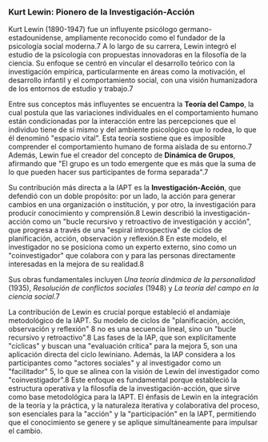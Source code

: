 ### Kurt Lewin: Pionero de la Investigación-Acción

Kurt Lewin (1890-1947) fue un influyente psicólogo germano-estadounidense, ampliamente reconocido como el fundador de la psicología social moderna.7 A lo largo de su carrera, Lewin integró el estudio de la psicología con propuestas innovadoras en la filosofía de la ciencia. Su enfoque se centró en vincular el desarrollo teórico con la investigación empírica, particularmente en áreas como la motivación, el desarrollo infantil y el comportamiento social, con una visión humanizadora de los entornos de estudio y trabajo.7

Entre sus conceptos más influyentes se encuentra la **Teoría del Campo**, la cual postula que las variaciones individuales en el comportamiento humano están condicionadas por la interacción entre las percepciones que el individuo tiene de sí mismo y del ambiente psicológico que lo rodea, lo que él denominó "espacio vital". Esta teoría sostiene que es imposible comprender el comportamiento humano de forma aislada de su entorno.7 Además, Lewin fue el creador del concepto de **Dinámica de Grupos**, afirmando que "El grupo es un todo emergente que es más que la suma de lo que pueden hacer sus participantes de forma separada".7

Su contribución más directa a la IAPT es la **Investigación-Acción**, que defendió con un doble propósito: por un lado, la acción para generar cambios en una organización o institución, y por otro, la investigación para producir conocimiento y comprensión.8 Lewin describió la investigación-acción como un "bucle recursivo y retroactivo de investigación y acción", que progresa a través de una "espiral introspectiva" de ciclos de planificación, acción, observación y reflexión.8 En este modelo, el investigador no se posiciona como un experto externo, sino como un "coinvestigador" que colabora con y para las personas directamente interesadas en la mejora de su realidad.8

Sus obras fundamentales incluyen _Una teoría dinámica de la personalidad_ (1935), _Resolución de conflictos sociales_ (1948) y _La teoría del campo en la ciencia social_.7

La contribución de Lewin es crucial porque estableció el andamiaje metodológico de la IAPT. Su modelo de ciclos de "planificación, acción, observación y reflexión" 8 no es una secuencia lineal, sino un "bucle recursivo y retroactivo".8 Las fases de la IAP, que son explícitamente "cíclicas" y buscan una "evaluación crítica" para la mejora 5, son una aplicación directa del ciclo lewiniano. Además, la IAP considera a los participantes como "actores sociales" y al investigador como un "facilitador" 5, lo que se alinea con la visión de Lewin del investigador como "coinvestigador".8 Este enfoque es fundamental porque estableció la estructura operativa y la filosofía de la investigación-acción, que sirve como base metodológica para la IAPT. El énfasis de Lewin en la integración de la teoría y la práctica, y la naturaleza iterativa y colaborativa del proceso, son esenciales para la "acción" y la "participación" en la IAPT, permitiendo que el conocimiento se genere y se aplique simultáneamente para impulsar el cambio.
